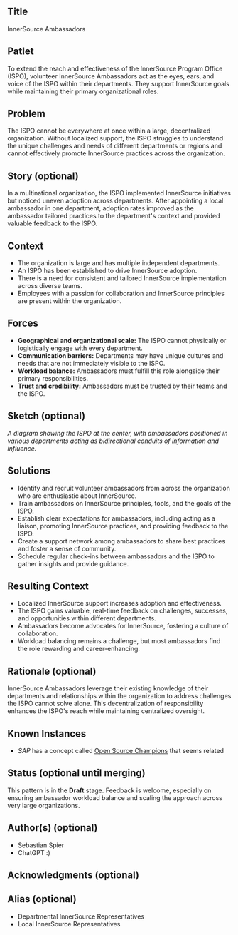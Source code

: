 ## Title  

InnerSource Ambassadors  

## Patlet  

To extend the reach and effectiveness of the InnerSource Program Office (ISPO), volunteer InnerSource Ambassadors act as the eyes, ears, and voice of the ISPO within their departments. They support InnerSource goals while maintaining their primary organizational roles.  

## Problem  

The ISPO cannot be everywhere at once within a large, decentralized organization. Without localized support, the ISPO struggles to understand the unique challenges and needs of different departments or regions and cannot effectively promote InnerSource practices across the organization.  

## Story (optional)  

In a multinational organization, the ISPO implemented InnerSource initiatives but noticed uneven adoption across departments. After appointing a local ambassador in one department, adoption rates improved as the ambassador tailored practices to the department's context and provided valuable feedback to the ISPO.  

## Context

- The organization is large and has multiple independent departments.  
- An ISPO has been established to drive InnerSource adoption.  
- There is a need for consistent and tailored InnerSource implementation across diverse teams.  
- Employees with a passion for collaboration and InnerSource principles are present within the organization.  

## Forces  

- **Geographical and organizational scale:** The ISPO cannot physically or logistically engage with every department.  
- **Communication barriers:** Departments may have unique cultures and needs that are not immediately visible to the ISPO.  
- **Workload balance:** Ambassadors must fulfill this role alongside their primary responsibilities.  
- **Trust and credibility:** Ambassadors must be trusted by their teams and the ISPO.  

## Sketch (optional)  

*A diagram showing the ISPO at the center, with ambassadors positioned in various departments acting as bidirectional conduits of information and influence.*  

## Solutions  

- Identify and recruit volunteer ambassadors from across the organization who are enthusiastic about InnerSource.  
- Train ambassadors on InnerSource principles, tools, and the goals of the ISPO.  
- Establish clear expectations for ambassadors, including acting as a liaison, promoting InnerSource practices, and providing feedback to the ISPO.  
- Create a support network among ambassadors to share best practices and foster a sense of community.  
- Schedule regular check-ins between ambassadors and the ISPO to gather insights and provide guidance.  

## Resulting Context  

- Localized InnerSource support increases adoption and effectiveness.  
- The ISPO gains valuable, real-time feedback on challenges, successes, and opportunities within different departments.  
- Ambassadors become advocates for InnerSource, fostering a culture of collaboration.  
- Workload balancing remains a challenge, but most ambassadors find the role rewarding and career-enhancing.  

## Rationale (optional)  

InnerSource Ambassadors leverage their existing knowledge of their departments and relationships within the organization to address challenges the ISPO cannot solve alone. This decentralization of responsibility enhances the ISPO's reach while maintaining centralized oversight.  

## Known Instances

- *SAP* has a concept called [Open Source Champions](https://community.sap.com/t5/open-source-blogs/sap-open-source-champions/ba-p/13539587) that seems related

## Status (optional until merging)  

This pattern is in the **Draft** stage. Feedback is welcome, especially on ensuring ambassador workload balance and scaling the approach across very large organizations.  

## Author(s) (optional)  

- Sebastian Spier
- ChatGPT :)  

## Acknowledgments (optional)  



## Alias (optional)  

- Departmental InnerSource Representatives
- Local InnerSource Representatives